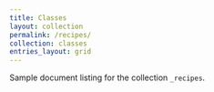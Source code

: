 ```yaml
---
title: Classes
layout: collection
permalink: /recipes/
collection: classes
entries_layout: grid
---
```


Sample document listing for the collection `_recipes`.
